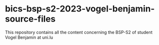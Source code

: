 # bics-bsp-s2-2023-vogel-benjamin-source-files
This repository contains all the content concerning the BSP-S2 of student Vogel Benjamin at uni.lu
